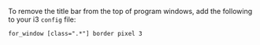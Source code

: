 To remove the title bar from the top of program windows, add the following to your i3 `config` file:
```
for_window [class=".*"] border pixel 3
```
